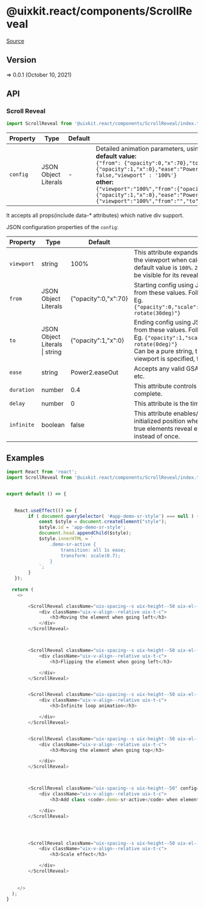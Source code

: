 # @uixkit.react/components/ScrollReveal

[Source](https://github.com/xizon/uix-kit-react/tree/main/src/client/components/ScrollReveal)

## Version

=> 0.0.1 (October 10, 2021)


## API

### Scroll Reveal
```js
import ScrollReveal from '@uixkit.react/components/ScrollReveal/index.tsx';
```
| Property | Type | Default | Description |
| --- | --- | --- | --- |
| `config` | JSON Object Literals  | - | Detailed animation parameters, using JSON string format.<br />**default value:**<br />`{"from": {"opacity":0,"x":70},"to":{"opacity":1,"x":0},"ease":"Power2.easeOut","duration": 0.4,"delay": 0,"infinite" : false,"viewport" : '100%'}` <br />**other:**<br />`{"viewport":"100%","from":{"opacity":0,"x":100},"to":{"opacity":1,"x":0},"ease":"Power2.easeOut","duration":0.8,"delay":0,"infinite":false}` <br />`{"viewport":"100%","from":"","to":".demo-sr-active","infinite":true}` |

It accepts all props(include data-* attributes) which native div support.



JSON configuration properties of the `config`:

| Property | Type | Default | Description |
| --- | --- | --- | --- |
| `viewport` | string  | 100% | This attribute expands/contracts the active boundaries of the viewport when calculating element visibility. The default value is `100%`.  `20%` means 20% of an element must be visible for its reveal to occur. |
| `from` | JSON Object Literals  | {"opacity":0,"x":70} | Starting config using JSON string format, will transition from these values. Follow the parameter style of GSAP 2+. Eg. `{"opacity":0,"scale":0.5,"transform":"translateX(50px) rotate(30deg)"}` |
| `to` | JSON Object Literals \| string  | {"opacity":1,"x":0} | Ending config using JSON string format, will transition from these values. Follow the parameter style of GSAP 2+. Eg. `{"opacity":1,"scale":1,"transform":"translateX(0) rotate(0deg)"}` <br />Can be a pure string, this style will be enabled when the viewport is specified, for example `.demo-sr-active` |
| `ease` | string  | Power2.easeOut | Accepts any valid GSAP 2+ easing, e.g. `Power2.easeOut`, etc. |
| `duration` | number  | 0.4 | This attribute controls how long animations take to complete. |
| `delay` | number  | 0 | This attribute is the time before reveal animations begin. |
| `infinite` | boolean  | false | This attribute enables/disables elements returning to their initialized position when they leave the viewport. When true elements reveal each time they enter the viewport instead of once. |



## Examples

```js
import React from 'react';
import ScrollReveal from '@uixkit.react/components/ScrollReveal/index.tsx';


export default () => {
	

   React.useEffect(() => {
		if ( document.querySelector( '#app-demo-sr-style') === null ) {
			const $style = document.createElement("style");
			$style.id = 'app-demo-sr-style';
			document.head.appendChild($style);
			$style.innerHTML = `
				.demo-sr-active {
					transition: all 1s ease;
					transform: scale(0.7);
				}
			`;  
		}  
   });
	
  return (
    <>

		<ScrollReveal className="uix-spacing--s uix-height--50 uix-el--transparent" config='{"viewport":"100%","from":{"opacity":0,"x":100},"to":{"opacity":1,"x":0},"ease":"Power2.easeOut","duration":0.8,"delay":0,"infinite":false}' style={{background:"#FBFBFB"}}>
			<div className="uix-v-align--relative uix-t-c">
				<h3>Moving the element when going left</h3>
			</div>
		</ScrollReveal> 



		<ScrollReveal className="uix-spacing--s uix-height--50 uix-el--transparent" config='{"viewport":"100%","from":{"opacity":0,"scale":0.5,"transform":"translateX(50px) rotate(30deg)"},"to":{"opacity":1,"scale":1,"transform":"translateX(0) rotate(0deg)"},"ease":"Power2.easeOut","duration":0.8,"delay":0.5,"infinite":false}' style={{background:"#ACABA3"}}>
			<div className="uix-v-align--relative uix-t-c">
				<h3>Flipping the element when going left</h3>

			</div>
		</ScrollReveal>


		<ScrollReveal className="uix-spacing--s uix-height--50 uix-el--transparent" config='{"viewport":"80%","from":{"opacity":0,"y":150},"to":{"opacity":1,"y":0},"ease":"Power2.easeOut","duration":0.8,"delay":0,"infinite":true}' style={{background:"#C7BAAF"}}>
			<div className="uix-v-align--relative uix-t-c">
				<h3>Infinite loop animation</h3>

			</div>
		</ScrollReveal>


		<ScrollReveal className="uix-spacing--s uix-height--50 uix-el--transparent" config='{"viewport":"100%","from":{"opacity":0,"y":150},"to":{"opacity":1,"y":0},"ease":"Power2.easeOut","duration":0.8,"delay":0,"infinite":false}' style={{background:"#AB9799"}}>
			<div className="uix-v-align--relative uix-t-c">
				<h3>Moving the element when going top</h3>

			</div>
		</ScrollReveal>



		<ScrollReveal className="uix-spacing--s uix-height--50" config='{"viewport":"100%","from":"","to":".demo-sr-active","infinite":true}' style={{background:"#91707A"}}>
			<div className="uix-v-align--relative uix-t-c">
				<h3>Add class <code>.demo-sr-active</code> when element becomes visible</h3>

			</div>
		</ScrollReveal>




		<ScrollReveal className="uix-spacing--s uix-height--50 uix-el--zoom" config='{"viewport":"100%","from":{"scale":0},"to":{"scale":1},"ease":"Power2.easeOut","duration":0.8,"delay":0,"infinite":false}' style={{background:"#805965"}}>
			<div className="uix-v-align--relative uix-t-c">
				<h3>Scale effect</h3>

			</div>
		</ScrollReveal>
	  
	  
    </>
  );
}

```